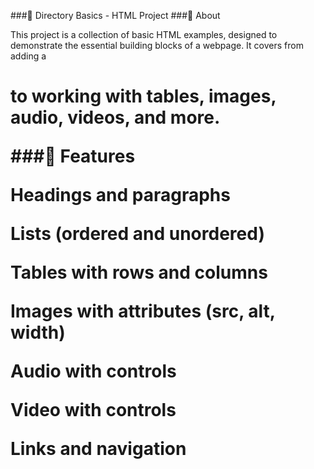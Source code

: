 ###📘 Directory Basics - HTML Project
###📖 About

This project is a collection of basic HTML examples, designed to demonstrate the essential building blocks of a webpage.
It covers from adding a <h1> to working with tables, images, audio, videos, and more.

###🚀 Features

Headings and paragraphs

Lists (ordered and unordered)

Tables with rows and columns

Images with attributes (src, alt, width)

Audio with controls

Video with controls

Links and navigation
